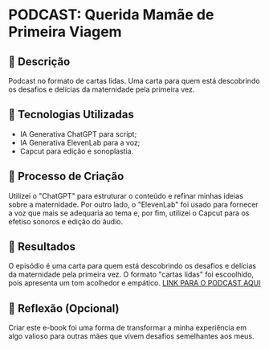 # PODCAST: Querida Mamãe de Primeira Viagem

## 📒 Descrição
Podcast no formato de cartas lidas. Uma carta para quem está descobrindo os desafios e delícias da maternidade pela primeira vez.

## 🤖 Tecnologias Utilizadas
- IA Generativa ChatGPT para script;
- IA Generativa ElevenLab para a voz;
- Capcut para edição e sonoplastia.

## 🧐 Processo de Criação
Utilizei o "ChatGPT" para estruturar o conteúdo e refinar minhas ideias sobre a maternidade. Por outro lado, o "ElevenLab" foi usado para fornecer a voz que mais se adequaria ao tema e, por fim, utilizei o Capcut para os efetiso sonoros e edição do áudio.

## 🚀 Resultados
O episódio é uma carta para quem está descobrindo os desafios e delícias da maternidade pela primeira vez. O formato "cartas lidas" foi escoolhido, pois apresenta um tom acolhedor e empático.
[LINK PARA O PODCAST AQUI](https://github.com/Denise-s-silva/Motherhood/blob/main/Podcast1.mp4)

## 💭 Reflexão (Opcional)
Criar este e-book foi uma forma de transformar a minha experiência em algo valioso para outras mães que vivem desafios semelhantes aos meus.
